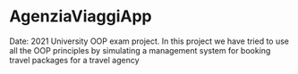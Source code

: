 # AgenziaViaggiApp
Date: 2021
University OOP exam project. In this project we have tried to use all the OOP principles by simulating a management system for booking travel packages for a travel agency

